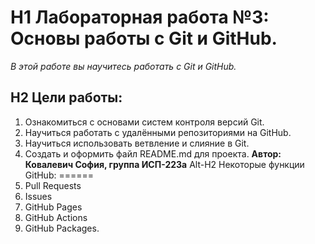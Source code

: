 # H1 Лабораторная работа №3: Основы работы с Git и GitHub.
*В этой работе вы научитесь работать с Git и GitHub.*
## H2 Цели работы:
1. Ознакомиться с основами систем контроля версий Git.
2. Научиться работать с удалёнными репозиториями на GitHub.
3. Научиться использовать ветвление и слияние в Git.
4. Создать и оформить файл README.md для проекта.
**Автор: Ковалевич София, группа ИСП-223а**
Alt-H2 Некоторые функции GitHub:
======
1. Pull Requests
2. Issues
3. GitHub Pages
4. GitHub Actions
5. GitHub Packages.
